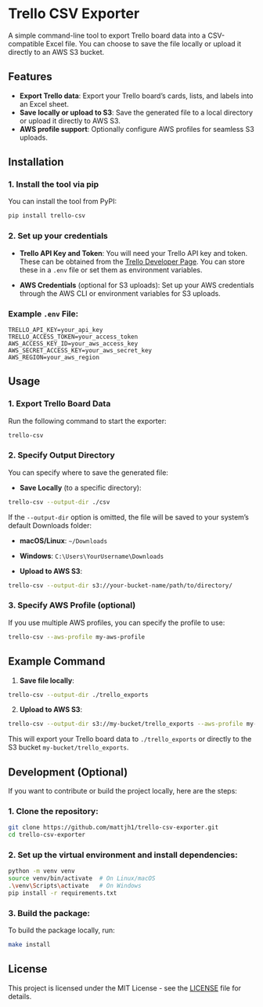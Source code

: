 # Trello CSV Exporter

A simple command-line tool to export Trello board data into a CSV-compatible Excel file. You can choose to save the file locally or upload it directly to an AWS S3 bucket.

## Features

- **Export Trello data**: Export your Trello board’s cards, lists, and labels into an Excel sheet.
- **Save locally or upload to S3**: Save the generated file to a local directory or upload it directly to AWS S3.
- **AWS profile support**: Optionally configure AWS profiles for seamless S3 uploads.

## Installation

### 1. Install the tool via pip

You can install the tool from PyPI:

```bash
pip install trello-csv
```

### 2. Set up your credentials

- **Trello API Key and Token**: You will need your Trello API key and token. These can be obtained from the [Trello Developer Page](https://trello.com/power-ups/admin/). You can store these in a `.env` file or set them as environment variables.

- **AWS Credentials** (optional for S3 uploads): Set up your AWS credentials through the AWS CLI or environment variables for S3 uploads.

### Example `.env` File:

```
TRELLO_API_KEY=your_api_key
TRELLO_ACCESS_TOKEN=your_access_token
AWS_ACCESS_KEY_ID=your_aws_access_key
AWS_SECRET_ACCESS_KEY=your_aws_secret_key
AWS_REGION=your_aws_region
```

## Usage

### 1. Export Trello Board Data

Run the following command to start the exporter:

```bash
trello-csv
```

### 2. Specify Output Directory

You can specify where to save the generated file:

- **Save Locally** (to a specific directory):

```bash
trello-csv --output-dir ./csv
```

If the `--output-dir` option is omitted, the file will be saved to your system’s default Downloads folder:

- **macOS/Linux**: `~/Downloads`
- **Windows**: `C:\Users\YourUsername\Downloads`

- **Upload to AWS S3**:

```bash
trello-csv --output-dir s3://your-bucket-name/path/to/directory/
```

### 3. Specify AWS Profile (optional)

If you use multiple AWS profiles, you can specify the profile to use:

```bash
trello-csv --aws-profile my-aws-profile
```

## Example Command

1. **Save file locally**:

```bash
trello-csv --output-dir ./trello_exports
```

2. **Upload to AWS S3**:

```bash
trello-csv --output-dir s3://my-bucket/trello_exports --aws-profile my-aws-profile
```

This will export your Trello board data to `./trello_exports` or directly to the S3 bucket `my-bucket/trello_exports`.

## Development (Optional)

If you want to contribute or build the project locally, here are the steps:

### 1. Clone the repository:

```bash
git clone https://github.com/mattjh1/trello-csv-exporter.git
cd trello-csv-exporter
```

### 2. Set up the virtual environment and install dependencies:

```bash
python -m venv venv
source venv/bin/activate  # On Linux/macOS
.\venv\Scripts\activate   # On Windows
pip install -r requirements.txt
```

### 3. Build the package:

To build the package locally, run:

```bash
make install
```

## License

This project is licensed under the MIT License - see the [LICENSE](./LICENSE) file for details.
